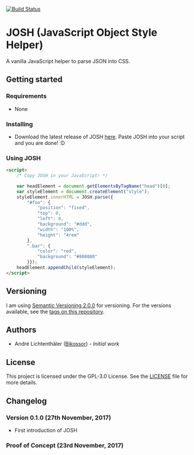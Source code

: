 [![Build Status](https://travis-ci.org/Bikossor/JOSH.svg?branch=master)](https://travis-ci.org/Bikossor/JOSH)

# JOSH (JavaScript Object Style Helper)
A vanilla JavaScript helper to parse JSON into CSS.

## Getting started

### Requirements
- None

### Installing
- Download the latest release of JOSH [here](https://github.com/Bikossor/JOSH/releases/latest). Paste JOSH into your script and you are done! :D

### Using JOSH
```html
<script>
    /* Copy JOSH in your JavaScript! */

    var headElement = document.getElementsByTagName("head")[0];
    var styleElement = document.createElement("style");
    styleElement.innerHTML = JOSH.parse({
        "#foo": {
            "position": "fixed",
            "top": 0,
            "left": 0,
            "background": "#ddd",
            "width": "100%",
            "height": "4rem"
        },
        ".bar": {
            "color": "red",
            "background": "#808080"
        }});
    headElement.appendChild(styleElement);
</script>
```

## Versioning
I am using [Semantic Versioning 2.0.0](http://semver.org/) for versioning. For the versions available, see the [tags on this repository](https://github.com/Bikossor/JOSH/tags).

## Authors
- André Lichtenthäler ([Bikossor](https://bikossor.de)) - *Initial work*

## License
This project is licensed under the GPL-3.0 License. See the [LICENSE](LICENSE) file for more details.

## Changelog
### Version 0.1.0 (27th November, 2017)
- First introduction of JOSH

### Proof of Concept (23rd November, 2017)